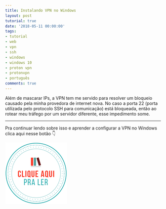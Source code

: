 ```yaml
---
title: Instalando VPN no Windows
layout: post
tutorial: true
date: '2018-05-11 00:00:00'
tags:
- tutorial
- web
- vpn
- ssh
- windows
- windows 10
- proton vpn
- protonvpn
- português
comments: true
---
```


Além de mascarar IPs, a VPN tem me servido para resolver um bloqueio causado pela minha provedora de internet nova. No caso a porta 22 (porta utilizada pelo protocolo SSH para comunicação) está bloqueada, então ao rotear meu tráfego por um servidor diferente, esse impedimento some.

---

Pra continuar lendo sobre isso e aprender a configurar a VPN no Windows clica aqui nesse botão 👇

[![clique aqui para ler](/assets/img/clique-aqui-para-ler.png)](https://medium.com/test-after-deploy/instalando-vpn-no-windows-f219016d7886)
